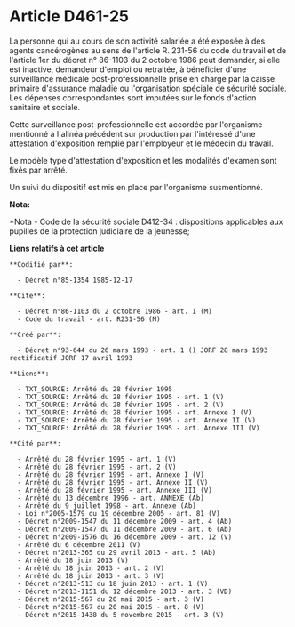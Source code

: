 # Article D461-25

La personne qui au cours de son activité salariée a été exposée à des agents cancérogènes au sens de l'article R. 231-56 du
code du travail et de l'article 1er du décret n° 86-1103 du 2 octobre 1986 peut demander, si elle est inactive, demandeur
d'emploi ou retraitée, à bénéficier d'une surveillance médicale post-professionnelle prise en charge par la caisse primaire
d'assurance maladie ou l'organisation spéciale de sécurité sociale. Les dépenses correspondantes sont imputées sur le fonds
d'action sanitaire et sociale.

Cette surveillance post-professionnelle est accordée par l'organisme mentionné à l'alinéa précédent sur production par
l'intéressé d'une attestation d'exposition remplie par l'employeur et le médecin du travail.

Le modèle type d'attestation d'exposition et les modalités d'examen sont fixés par arrêté.

Un suivi du dispositif est mis en place par l'organisme susmentionné.

**Nota:**

*Nota - Code de la sécurité sociale D412-34 : dispositions applicables aux pupilles de la protection judiciaire de la
jeunesse;

**Liens relatifs à cet article**

	**Codifié par**:

	  - Décret n°85-1354 1985-12-17

	**Cite**:

	  - Décret n°86-1103 du 2 octobre 1986 - art. 1 (M)
	  - Code du travail - art. R231-56 (M)

	**Créé par**:

	  - Décret n°93-644 du 26 mars 1993 - art. 1 () JORF 28 mars 1993 rectificatif JORF 17 avril 1993

	**Liens**:

	  - TXT_SOURCE: Arrêté du 28 février 1995
	  - TXT_SOURCE: Arrêté du 28 février 1995 - art. 1 (V)
	  - TXT_SOURCE: Arrêté du 28 février 1995 - art. 2 (V)
	  - TXT_SOURCE: Arrêté du 28 février 1995 - art. Annexe I (V)
	  - TXT_SOURCE: Arrêté du 28 février 1995 - art. Annexe II (V)
	  - TXT_SOURCE: Arrêté du 28 février 1995 - art. Annexe III (V)

	**Cité par**:

	  - Arrêté du 28 février 1995 - art. 1 (V)
	  - Arrêté du 28 février 1995 - art. 2 (V)
	  - Arrêté du 28 février 1995 - art. Annexe I (V)
	  - Arrêté du 28 février 1995 - art. Annexe II (V)
	  - Arrêté du 28 février 1995 - art. Annexe III (V)
	  - Arrêté du 13 décembre 1996 - art. ANNEXE (Ab)
	  - Arrêté du 9 juillet 1998 - art. Annexe (Ab)
	  - Loi n°2005-1579 du 19 décembre 2005 - art. 81 (V)
	  - Décret n°2009-1547 du 11 décembre 2009 - art. 4 (Ab)
	  - Décret n°2009-1547 du 11 décembre 2009 - art. 6 (Ab)
	  - Décret n°2009-1576 du 16 décembre 2009 - art. 12 (V)
	  - Arrêté du 6 décembre 2011 (V)
	  - Décret n°2013-365 du 29 avril 2013 - art. 5 (Ab)
	  - Arrêté du 18 juin 2013 (V)
	  - Arrêté du 18 juin 2013 - art. 2 (V)
	  - Arrêté du 18 juin 2013 - art. 3 (V)
	  - Décret n°2013-513 du 18 juin 2013 - art. 1 (V)
	  - Décret n°2013-1151 du 12 décembre 2013 - art. 3 (VD)
	  - Décret n°2015-567 du 20 mai 2015 - art. 3 (V)
	  - Décret n°2015-567 du 20 mai 2015 - art. 8 (V)
	  - Décret n°2015-1438 du 5 novembre 2015 - art. 3 (V)
